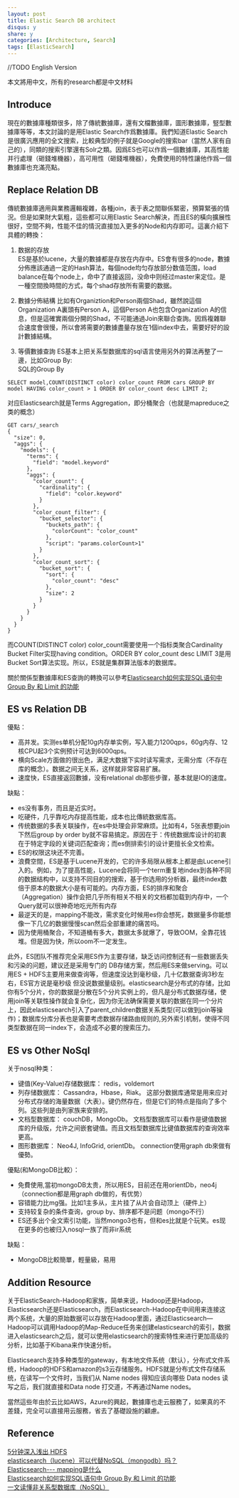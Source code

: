 ```yaml
---
layout: post
title: Elastic Search DB architect
disqus: y
share: y
categories: [Architecture, Search]
tags: [ElasticSearch]
---
```


//TODO English Version

本文將用中文，所有的research都是中文材料  

Introduce
---------
現在的數據庫種類很多，除了傳統數據庫，還有文檔數據庫，圖形數據庫，竪型數據庫等等，本文討論的是用Elastic Search作爲數據庫。我們知道Elastic Search是很廣汎應用的全文搜索，比較典型的例子就是Google的搜索bar（當然人家有自己的），同類的搜索引擎還有Solr之類。因爲ES也可以作爲一個數據庫，其高性能并行處理（砸錢堆機器），高可用性（砸錢堆機器），免費使用的特性讓他作爲一個數據庫也充滿亮點。

Replace Relation DB
-------------------
傳統數據庫適用與業務邏輯複雜，各種join，表于表之間聯係緊密，預算緊張的情況。但是如果財大氣粗，這些都可以用Elastic Search解決，而且ES的橫向擴展性很好，空間不夠，性能不佳的情況直接加入更多的Node和内存即可。這裏介紹下具體的轉換：

1. 数据的存放  
ES是基於lucene，大量的數據都是存放在内存中。ES會有很多的node，數據分佈應該通過一定的Hash算法，每個node均匀存放部分数值范围，load balance在每个node上，命中了直接返回，没命中则经过master来定位。是一種空間換時間的方式，每个shad存放所有需要的数据。

2. 數據分佈結構
比如有Organiztion和Person兩個Shad，雖然說這個Organization A裏頭有Person A，這個Person A也包含Organization A的信息，但是這確實兩個分開的Shad，不可能通過Join來聯合查詢。因爲複雜聯合速度會很慢，所以會將需要的數據盡量存放在1個index中去，需要好好的設計數據結構。

3. 等價數據查詢
ES基本上把关系型数据库的sql语言使用另外的算法再整了一邊，比如Group By:  
SQL的Group By
```
SELECT model,COUNT(DISTINCT color) color_count FROM cars GROUP BY model HAVING color_count > 1 ORDER BY color_count desc LIMIT 2;
```
对应Elasticsearch就是Terms Aggregation，即分桶聚合（也就是mapreduce之类的概念）
```
GET cars/_search
{
  "size": 0,
  "aggs": {
    "models": {
      "terms": {
        "field": "model.keyword"
      },
      "aggs": {
        "color_count": {
          "cardinality": {
            "field": "color.keyword"
          }
        },
        "color_count_filter": {
          "bucket_selector": {
            "buckets_path": {
              "colorCount": "color_count"
            },
            "script": "params.colorCount>1"
          }
        },
        "color_count_sort": {
          "bucket_sort": {
            "sort": {
              "color_count": "desc"
            },
            "size": 2
          }
        }
      }
    }
  }
}
```
而COUNT(DISTINCT color) color_count需要使用一个指标类聚合Cardinality Bucket Filter实现having condition。ORDER BY color_count desc LIMIT 3是用Bucket Sort算法实现。所以，ES就是集群算法版本的数据库。 
 
關於關係型數據庫和ES查詢的轉換可以參考[Elasticsearch如何实现SQL语句中 Group By 和 Limit 的功能](https://segmentfault.com/a/1190000014946753)

ES vs Relation DB
-----------------
優點：   
* 高并发。实测es单机分配10g内存单实例，写入能力1200qps，60g内存、12核CPU起3个实例预计可达到6000qps。 
* 横向Scale方面做的很出色，满足大数据下实时读写需求，无需分库（不存在库的概念）。数据之间无关系，这样就非常容易扩展。
* 速度快，ES直接返回數據，没有relational db那些步骤，基本就是IO的速度。

缺點：  
* es没有事务，而且是近实时。
* 吃硬件，几乎靠吃内存提高性能，成本也比傳統数据库高。
* 传统数据的多表关联操作，在es中处理会非常麻烦。比如有4，5张表想要join下然后group by order by就不容易搞定。原因在于：传统数据库设计的初衷在于特定字段的关键词匹配查询；而es倒排索引的设计更擅长全文检索。
* ES的权限这块还不完善。
* 浪費空間，ES是基于Lucene开发的，它的许多局限从根本上都是由Lucene引入的。例如，为了提高性能，Lucene会将同一个term重复地index到各种不同的数据结构中，以支持不同目的的搜索，基于你选用的分析器，最终index数倍于原本的数据大小是有可能的。内存方面，ES的排序和聚合（Aggregation）操作会把几乎所有相关不相关的文档都加载到内存中，一个Query就可以很神奇地吃光所有内存
* 最逆天的是，mapping不能改，需求变化时候用es你会想死，数据量多你能想像一下几亿的数据慢慢scan然后全部重建的痛苦吗。
* 因为使用桶聚合，不知道桶有多大，数据太多就爆了，导致OOM，全靠花钱堆。但是因为快，所以oom不一定发生。  

此外，ES团队不推荐完全采用ES作为主要存储，缺乏访问控制还有一些数据丢失和污染的问题，建议还是采用专门的 DB存储方案，然后用ES来做serving。可以用ES + HDFS主要用来做查询等，但速度没达到毫秒级，几十亿数据查询3秒左右，ES官方说是毫秒级 但没说数据量级别。elasticsearch是分布式的存储，比如你有5个分片，你的数据是分散在5个分片实例上的，但凡是分布式数据存储，使用join等关联性操作就会复杂化，因为你无法确保需要关联的数据在同一个分片上，因此elasticsearch引入了parent_children数据关系类型(可以做到join等操作)；数据库分库分表也是需要考虑数据存储路由规则的,另外索引机制，使得不同类型数据在同一index下，会造成不必要的搜索压力。

ES vs Other NoSql
-----------------

关于nosql种类：  
* 键值(Key-Value)存储数据库： redis，voldemort
* 列存储数据库： Cassandra，Hbase，Riak。 这部分数据库通常是用来应对分布式存储的海量数据（大表）。键仍然存在，但是它们的特点是指向了多个列。这些列是由列家族来安排的。
* 文档型数据库： couchDB，MongoDb。 文档型数据库可以看作是键值数据库的升级版，允许之间嵌套键值。而且文档型数据库比键值数据库的查询效率更高。
* 图形数据库： Neo4J, InfoGrid, orientDb。 connection使用graph db來做有優勢。

優點(和MongoDB比較）：    
* 免費使用,當初mongoDB太贵，所以用ES，目前还在用orientDb，neo4j（connection都是用graph db做的，有优势）
* 容错能力比mg强。比如1主多从，主片挂了从片会自动顶上（硬件上）
* 支持较复杂的条件查询，group by、排序都不是问题（mongo不行）
* ES还多出个全文索引功能，当然mongo3也有，但和es比就是个玩笑。es现在更多的也被归入nosql一族了而非ir系统

缺點：  
* MongoDB比較簡單，輕量級，易用


Addition Resource
-----------------
关于ElasticSearch-Hadoop和家族，简单来说，Hadoop还是Hadoop，Elasticsearch还是Elasticsearch，而Elasticsearch-Hadoop在中间用来连接这两个系统，大量的原始数据可以存放在Hadoop里面，通过Elasticsearch—Hadoop可以调用Hadoop的Map-Reduce任务来创建elasticsearch的索引，数据进入elasticsearch之后，就可以使用elasticsearch的搜索特性来进行更加高级的分析，比如基于Kibana来作快速分析。

Elasticsearch支持多种类型的gateway，有本地文件系统（默认），分布式文件系统，Hadoop的HDFS和amazon的s3云存储服务。HDFS就是分布式文件存储系统，在读写一个文件时，当我们从 Name nodes 得知应该向哪些 Data nodes 读写之后，我们就直接和Data node 打交道，不再通过Name nodes。

當然這些年由於云比如AWS，Azure的興起，數據庫也走云服務了，如果真的不差錢，完全可以直接用云服務，省去了基礎設施的顧慮。

Reference
---------
[5分钟深入浅出 HDFS](https://zhuanlan.zhihu.com/p/20267586)  
[elasticsearch（lucene）可以代替NoSQL（mongodb）吗？](https://www.zhihu.com/question/25535889)  
[Elasticsearch--- mapping是什么](https://www.jianshu.com/p/7cf6af033823)  
[Elasticsearch如何实现SQL语句中 Group By 和 Limit 的功能](https://segmentfault.com/a/1190000014946753)  
[一文读懂非关系型数据库（NoSQL）](https://www.jianshu.com/p/2d2a951fe0df)  